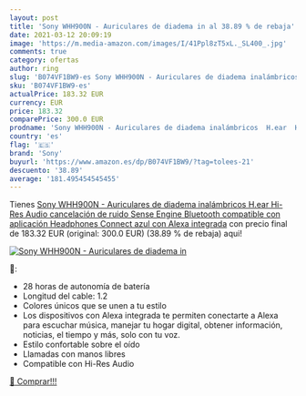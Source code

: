 ```yaml
---
layout: post
title: 'Sony WHH900N - Auriculares de diadema in al 38.89 % de rebaja'
date: 2021-03-12 20:09:19
image: 'https://m.media-amazon.com/images/I/41Ppl8zT5xL._SL400_.jpg'
comments: true
category: ofertas
author: ring
slug: 'B074VF1BW9-es Sony WHH900N - Auriculares de diadema inalámbricos H.ear...'
sku: 'B074VF1BW9-es'
actualPrice: 183.32 EUR
currency: EUR
price: 183.32
comparePrice: 300.0 EUR
prodname: 'Sony WHH900N - Auriculares de diadema inalámbricos  H.ear  Hi-Res Audio  cancelación de ruido  Sense Engine  Bluetooth  compatible con aplicación Headphones Connect  azul  con Alexa integrada'
country: 'es'
flag: '🇪🇸'
brand: 'Sony'
buyurl: 'https://www.amazon.es/dp/B074VF1BW9/?tag=tolees-21'
descuento: '38.89'
average: '181.495454545455'
---
```


Tienes [Sony WHH900N - Auriculares de diadema inalámbricos  H.ear  Hi-Res Audio  cancelación de ruido  Sense Engine  Bluetooth  compatible con aplicación Headphones Connect  azul  con Alexa integrada](https://www.amazon.es/dp/B074VF1BW9/?tag=tolees-21) con precio final de  183.32 EUR (original: 300.0 EUR) (38.89 %  de rebaja) aqui!

[![Sony WHH900N - Auriculares de diadema in](https://m.media-amazon.com/images/I/41Ppl8zT5xL._SL400_.jpg)](https://www.amazon.es/dp/B074VF1BW9/?tag=tolees-21)

🔎:

- 28 horas de autonomía de batería
- Longitud del cable: 1.2
- Colores únicos que se unen a tu estilo
- Los dispositivos con Alexa integrada te permiten conectarte a Alexa para escuchar música, manejar tu hogar digital, obtener información, noticias, el tiempo y más, solo con tu voz.
- Estilo confortable sobre el oído
- Llamadas con manos libres
- Compatible con Hi-Res Audio

[🛒 Comprar!!!](https://www.amazon.es/dp/B074VF1BW9/?tag=tolees-21)
